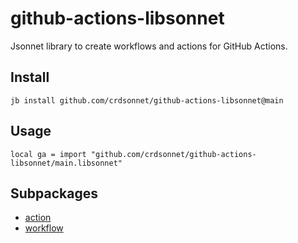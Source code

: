 # github-actions-libsonnet

Jsonnet library to create workflows and actions for GitHub Actions.
## Install

```
jb install github.com/crdsonnet/github-actions-libsonnet@main
```

## Usage

```jsonnet
local ga = import "github.com/crdsonnet/github-actions-libsonnet/main.libsonnet"
```


## Subpackages

* [action](action/index.md)
* [workflow](workflow/index.md)
